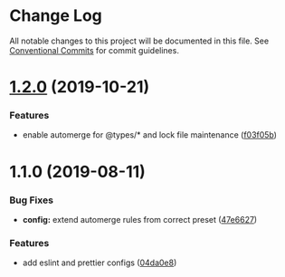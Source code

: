 # Change Log

All notable changes to this project will be documented in this file.
See [Conventional Commits](https://conventionalcommits.org) for commit guidelines.

# [1.2.0](https://github.com/untool/configs/compare/v1.1.0...v1.2.0) (2019-10-21)


### Features

* enable automerge for @types/* and lock file maintenance ([f03f05b](https://github.com/untool/configs/commit/f03f05b))





# 1.1.0 (2019-08-11)


### Bug Fixes

* **config:** extend automerge rules from correct preset ([47e6627](https://github.com/untool/configs/commit/47e6627))


### Features

* add eslint and prettier configs ([04da0e8](https://github.com/untool/configs/commit/04da0e8))
